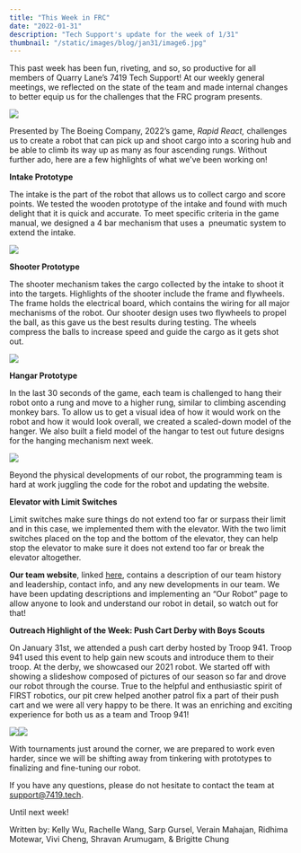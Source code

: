 ```yaml
---
title: "This Week in FRC"
date: "2022-01-31"
description: "Tech Support's update for the week of 1/31"
thumbnail: "/static/images/blog/jan31/image6.jpg"
---
```


This past week has been fun, riveting, and so, so productive for all members of Quarry Lane’s 7419 Tech Support! At our weekly general meetings, we reflected on the state of the team and made internal changes to better equip us for the challenges that the FRC program presents.

![](/static/images/blog/jan31/image6.jpg)

Presented by The Boeing Company, 2022’s game, *Rapid React,* challenges us to create a robot that can pick up and shoot cargo into a scoring hub and be able to climb its way up as many as four ascending rungs. Without further ado, here are a few highlights of what we’ve been working on!

  
**Intake Prototype**

The intake is the part of the robot that allows us to collect cargo and score points. We tested the wooden prototype of the intake and found with much delight that it is quick and accurate. To meet specific criteria in the game manual, we designed a 4 bar mechanism that uses a  pneumatic system to extend the intake.

![](/static/images/blog/jan31/image1.jpg)

**Shooter Prototype**

The shooter mechanism takes the cargo collected by the intake to shoot it into the targets. Highlights of the shooter include the frame and flywheels. The frame holds the electrical board, which contains the wiring for all major mechanisms of the robot. Our shooter design uses two flywheels to propel the ball, as this gave us the best results during testing. The wheels compress the balls to increase speed and guide the cargo as it gets shot out.

![](/static/images/blog/jan31/image5.jpg)

**Hangar Prototype**

In the last 30 seconds of the game, each team is challenged to hang their robot onto a rung and move to a higher rung, similar to climbing ascending monkey bars. To allow us to get a visual idea of how it would work on the robot and how it would look overall, we created a scaled-down model of the hanger. We also built a field model of the hangar to test out future designs for the hanging mechanism next week.

![](/static/images/blog/jan31/image4.jpg)

Beyond the physical developments of our robot, the programming team is hard at work juggling the code for the robot and updating the website.

**Elevator with Limit Switches**

Limit switches make sure things do not extend too far or surpass their limit and in this case, we implemented them with the elevator. With the two limit switches placed on the top and the bottom of the elevator, they can help stop the elevator to make sure it does not extend too far or break the elevator altogether.

**Our team website**, linked [here](https://www.7419.tech), contains a description of our team history and leadership, contact info, and any new developments in our team. We have been updating descriptions and implementing an “Our Robot” page to allow anyone to look and understand our robot in detail, so watch out for that!

**Outreach Highlight of the Week: Push Cart Derby with Boys Scouts**

On January 31st, we attended a push cart derby hosted by Troop 941. Troop 941 used this event to help gain new scouts and introduce them to their troop. At the derby, we showcased our 2021 robot. We started off with showing a slideshow composed of pictures of our season so far and drove our robot through the course. True to the helpful and enthusiastic spirit of FIRST robotics, our pit crew helped another patrol fix a part of their push cart and we were all very happy to be there. It was an enriching and exciting experience for both us as a team and Troop 941!

![](/static/images/blog/jan31/image3.png)![](/static/images/blog/jan31/image2.png)

With tournaments just around the corner, we are prepared to work even harder, since we will be shifting away from tinkering with prototypes to finalizing and fine-tuning our robot.

If you have any questions, please do not hesitate to contact the team at [support@7419.tech](mailto:support@7419.tech).

Until next week!

Written by: Kelly Wu, Rachelle Wang, Sarp Gursel, Verain Mahajan, Ridhima Motewar, Vivi Cheng, Shravan Arumugam, & Brigitte Chung
